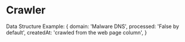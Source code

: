 # Crawler

Data Structure Example:
{ 
  domain: 'Malware DNS', 
  processed: 'False by default', 
  createdAt: 'crawled from the web page column', 
}
